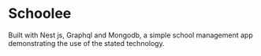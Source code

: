 # Schoolee
 Built with Nest js, Graphql and Mongodb, a simple school management app demonstrating the use of the stated technology.